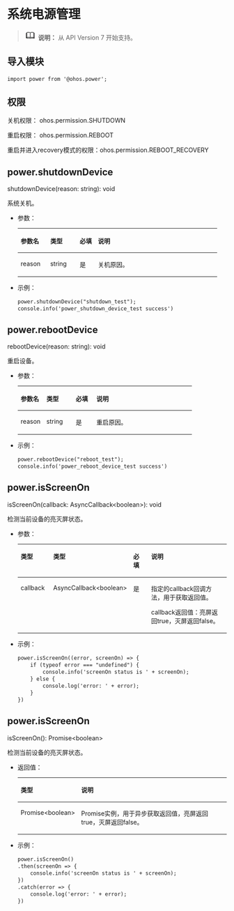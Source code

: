 # 系统电源管理<a name="ZH-CN_TOPIC_0000001133775514"></a>

>![](../../public_sys-resources/icon-note.gif) **说明：** 
>从 API Version 7 开始支持。

## 导入模块<a name="s56d19203690d4782bfc74069abb6bd71"></a>

```
import power from '@ohos.power';
```

## 权限<a name="section11257113618419"></a>

关机权限： ohos.permission.SHUTDOWN

重启权限： ohos.permission.REBOOT

重启并进入recovery模式的权限：ohos.permission.REBOOT\_RECOVERY

## power.shutdownDevice<a name="section192192415554"></a>

shutdownDevice\(reason: string\): void

系统关机。

-   参数：

    <a name="table69661135912"></a>
    <table><thead align="left"><tr id="row149668318915"><th class="cellrowborder" valign="top" width="14.82%" id="mcps1.1.5.1.1"><p id="p7966738914"><a name="p7966738914"></a><a name="p7966738914"></a>参数名</p>
    </th>
    <th class="cellrowborder" valign="top" width="14.729999999999999%" id="mcps1.1.5.1.2"><p id="p296713699"><a name="p296713699"></a><a name="p296713699"></a>类型</p>
    </th>
    <th class="cellrowborder" valign="top" width="9.16%" id="mcps1.1.5.1.3"><p id="p196718315911"><a name="p196718315911"></a><a name="p196718315911"></a>必填</p>
    </th>
    <th class="cellrowborder" valign="top" width="61.29%" id="mcps1.1.5.1.4"><p id="p9967231197"><a name="p9967231197"></a><a name="p9967231197"></a>说明</p>
    </th>
    </tr>
    </thead>
    <tbody><tr id="row99671533914"><td class="cellrowborder" valign="top" width="14.82%" headers="mcps1.1.5.1.1 "><p id="p5518501625"><a name="p5518501625"></a><a name="p5518501625"></a>reason</p>
    </td>
    <td class="cellrowborder" valign="top" width="14.729999999999999%" headers="mcps1.1.5.1.2 "><p id="p11967433914"><a name="p11967433914"></a><a name="p11967433914"></a>string</p>
    </td>
    <td class="cellrowborder" valign="top" width="9.16%" headers="mcps1.1.5.1.3 "><p id="p19671336916"><a name="p19671336916"></a><a name="p19671336916"></a>是</p>
    </td>
    <td class="cellrowborder" valign="top" width="61.29%" headers="mcps1.1.5.1.4 "><p id="p69671631796"><a name="p69671631796"></a><a name="p69671631796"></a>关机原因。</p>
    </td>
    </tr>
    </tbody>
    </table>

-   示例：

    ```
    power.shutdownDevice("shutdown_test");
    console.info('power_shutdown_device_test success')
    ```


## power.rebootDevice<a name="section1773218207620"></a>

rebootDevice\(reason: string\): void

重启设备。

-   参数：

    <a name="table8732192015611"></a>
    <table><thead align="left"><tr id="row1173216204612"><th class="cellrowborder" valign="top" width="14.82%" id="mcps1.1.5.1.1"><p id="p973222015615"><a name="p973222015615"></a><a name="p973222015615"></a>参数名</p>
    </th>
    <th class="cellrowborder" valign="top" width="16.830000000000002%" id="mcps1.1.5.1.2"><p id="p273232015612"><a name="p273232015612"></a><a name="p273232015612"></a>类型</p>
    </th>
    <th class="cellrowborder" valign="top" width="11.88%" id="mcps1.1.5.1.3"><p id="p9732202013618"><a name="p9732202013618"></a><a name="p9732202013618"></a>必填</p>
    </th>
    <th class="cellrowborder" valign="top" width="56.47%" id="mcps1.1.5.1.4"><p id="p167326201566"><a name="p167326201566"></a><a name="p167326201566"></a>说明</p>
    </th>
    </tr>
    </thead>
    <tbody><tr id="row773292016614"><td class="cellrowborder" valign="top" width="14.82%" headers="mcps1.1.5.1.1 "><p id="p57320201162"><a name="p57320201162"></a><a name="p57320201162"></a>reason</p>
    </td>
    <td class="cellrowborder" valign="top" width="16.830000000000002%" headers="mcps1.1.5.1.2 "><p id="p973216201164"><a name="p973216201164"></a><a name="p973216201164"></a>string</p>
    </td>
    <td class="cellrowborder" valign="top" width="11.88%" headers="mcps1.1.5.1.3 "><p id="p5732132020612"><a name="p5732132020612"></a><a name="p5732132020612"></a>是</p>
    </td>
    <td class="cellrowborder" valign="top" width="56.47%" headers="mcps1.1.5.1.4 "><p id="p4733720662"><a name="p4733720662"></a><a name="p4733720662"></a>重启原因。</p>
    </td>
    </tr>
    </tbody>
    </table>

-   示例：

    ```
    power.rebootDevice("reboot_test");
    console.info('power_reboot_device_test success')
    ```


## power.isScreenOn<a name="section69511458115312"></a>

isScreenOn\(callback: AsyncCallback<boolean\>\): void

检测当前设备的亮灭屏状态。

-   参数：

    <a name="table183681450191519"></a>
    <table><thead align="left"><tr id="row20368050151519"><th class="cellrowborder" valign="top" width="15.989999999999998%" id="mcps1.1.5.1.1"><p id="p13681150121519"><a name="p13681150121519"></a><a name="p13681150121519"></a>类型</p>
    </th>
    <th class="cellrowborder" valign="top" width="28.27%" id="mcps1.1.5.1.2"><p id="p1636895015154"><a name="p1636895015154"></a><a name="p1636895015154"></a>类型</p>
    </th>
    <th class="cellrowborder" valign="top" width="9.64%" id="mcps1.1.5.1.3"><p id="p7565410191617"><a name="p7565410191617"></a><a name="p7565410191617"></a>必填</p>
    </th>
    <th class="cellrowborder" valign="top" width="46.1%" id="mcps1.1.5.1.4"><p id="p43681350181515"><a name="p43681350181515"></a><a name="p43681350181515"></a>说明</p>
    </th>
    </tr>
    </thead>
    <tbody><tr id="row636865081513"><td class="cellrowborder" valign="top" width="15.989999999999998%" headers="mcps1.1.5.1.1 "><p id="p4368165091513"><a name="p4368165091513"></a><a name="p4368165091513"></a>callback</p>
    </td>
    <td class="cellrowborder" valign="top" width="28.27%" headers="mcps1.1.5.1.2 "><p id="p83691450151519"><a name="p83691450151519"></a><a name="p83691450151519"></a>AsyncCallback&lt;boolean&gt;</p>
    </td>
    <td class="cellrowborder" valign="top" width="9.64%" headers="mcps1.1.5.1.3 "><p id="p17565310191610"><a name="p17565310191610"></a><a name="p17565310191610"></a>是</p>
    </td>
    <td class="cellrowborder" valign="top" width="46.1%" headers="mcps1.1.5.1.4 "><p id="p163691850191515"><a name="p163691850191515"></a><a name="p163691850191515"></a>指定的callback回调方法，用于获取返回值。</p>
    <p id="p3566124615812"><a name="p3566124615812"></a><a name="p3566124615812"></a>callback返回值：亮屏返回true，灭屏返回false。</p>
    </td>
    </tr>
    </tbody>
    </table>


-   示例：

    ```
    power.isScreenOn((error, screenOn) => {
        if (typeof error === "undefined") {
            console.info('screenOn status is ' + screenOn);
        } else {
            console.log('error: ' + error);
        }
    })
    ```


## power.isScreenOn<a name="section143367619119"></a>

isScreenOn\(\): Promise<boolean\>

检测当前设备的亮灭屏状态。

-   返回值：

    <a name="table1730417311314"></a>
    <table><thead align="left"><tr id="row1930412311018"><th class="cellrowborder" valign="top" width="23.87%" id="mcps1.1.3.1.1"><p id="p15304113117114"><a name="p15304113117114"></a><a name="p15304113117114"></a>类型</p>
    </th>
    <th class="cellrowborder" valign="top" width="76.13%" id="mcps1.1.3.1.2"><p id="p830411311017"><a name="p830411311017"></a><a name="p830411311017"></a>说明</p>
    </th>
    </tr>
    </thead>
    <tbody><tr id="row173045311711"><td class="cellrowborder" valign="top" width="23.87%" headers="mcps1.1.3.1.1 "><p id="p686517815914"><a name="p686517815914"></a><a name="p686517815914"></a>Promise&lt;boolean&gt;</p>
    </td>
    <td class="cellrowborder" valign="top" width="76.13%" headers="mcps1.1.3.1.2 "><p id="p163041531916"><a name="p163041531916"></a><a name="p163041531916"></a>Promise实例，用于异步获取返回值，亮屏返回true，灭屏返回false。</p>
    </td>
    </tr>
    </tbody>
    </table>

-   示例：

    ```
    power.isScreenOn()
    .then(screenOn => {
        console.info('screenOn status is ' + screenOn);
    })
    .catch(error => {
        console.log('error: ' + error);
    })
    ```


